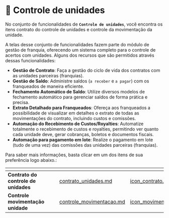 # 📝 Controle de unidades

No conjunto de funcionalidades de **`Controle de unidades`**, você encontra os itens contrato do controle de unidades e controle da movimentação da unidade.

A telas desse conjunto de funcionalidades fazem parte do módulo de gestão de franquia, oferecendo um sistema completo para o controle de acertos com unidades. Alguns dos recursos que são permitidos através dessas funcionalidades:

- **Gestão de Contrato**: Faça a gestão do ciclo de vida dos contratos com as unidades parceiras (franquias).
- **Gestão de Saldo**: Administre saldos (`a receber` e `a pagar`) com os franqueados de maneira eficiente.
- **Fechamento Automático de Saldo**: Utilize diversos modelos de fechamento automático para gerenciar saldos de forma prática e precisa.
- **Extrato Detalhado para Franqueados**: Ofereça aos franqueados a possibilidade de visualizar em detalhes o extrato de todas as movimentações do contrato, incluindo custos e comissões.
- **Automação do Recebimento de Custos/Royalties**: Automatize totalmente o recebimento de custos e royalties, permitindo ver quanto cada unidade deve, gerar cobranças, boletos e documentos fiscais.
- **Automação para pagamento em lote**: Realize o pagamento em lote (tudo de uma vez) das comissões das unidades parceiras (franquias).

Para saber mais informações, basta clicar em um dos itens de sua preferência logo abaixo.:

<table data-view="cards">
    <thead>
        <tr>
            <th></th>
            <th></th>
            <th></th>
            <th data-hidden data-card-target data-type="content-ref"></th>
            <th data-hidden data-card-cover data-type="files"></th>
        </tr>
    </thead>
        <tbody>
            <tr>
                <td>
                    <strong>Contrato do controle de unidades</strong>
                </td>
                <td></td>
                <td></td>
                <td>
                    <a href="/erp-v2/funcionalidades/controle_unidades/contrato_unidades.md">contrato_unidades.md</a>
                </td>
                <td>
                    <a href="/erp-v2/assets/funcionalidades/icon_contrato.png">icon_contrato.png</a>
                </td>
            </tr>
            <tr>
                <td>
                    <strong>Controle movimentação unidade</strong>
                </td>
                <td></td>
                <td></td>
                <td>
                    <a href="/erp-v2/funcionalidades/controle_unidades/controle_movimentacao.md">controle_movimentacao.md</a>
                </td>
                <td>
                    <a href="/erp-v2/assets/funcionalidades/icon_movimentacao (1).png">icon_movimentacao.png</a>
                </td>
            </tr>
        </tbody>
</table>
